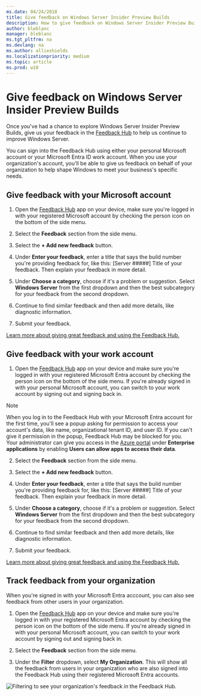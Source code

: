 ```yaml
---
ms.date: 04/24/2018
title: Give feedback on Windows Server Insider Preview Builds
description: How to give feedback on Windows Server Insider Preview Builds
author: bleblanc
manager: bleblanc
ms.tgt_pltfrm: na
ms.devlang: na
ms.author: allieshields
ms.localizationpriority: medium
ms.topic: article
ms.prod: w10
---
```


# Give feedback on Windows Server Insider Preview Builds
Once you've had a chance to explore Windows Server Insider Preview Builds, give us your feedback in the [Feedback Hub](https://aka.ms/WIPFeedbackHub) to help us continue to improve Windows Server. 

You can sign into the Feedback Hub using either your personal Microsoft account or your Microsoft Entra ID work account. When you use your organization's account, you'll be able to give us feedback on behalf of your organization to help shape Windows to meet your business's specific needs.

## Give feedback with your Microsoft account

1. Open the [Feedback Hub](https://aka.ms/WIPFeedbackHub) app on your device, make sure you're logged in with your registered Microsoft account by checking the person icon on the bottom of the side menu.

2. Select the **Feedback** section from the side menu.

3. Select the **+ Add new feedback** button.

4. Under **Enter your feedback**, enter a title that says the build number you're providing feedback for, like this: [Server #####] Title of your feedback. Then explain your feedback in more detail.

5. Under **Choose a category**, choose if it's a problem or suggestion. Select **Windows Server** from the first dropdown and then the best subcategory for your feedback from the second dropdown. 

6. Continue to find similar feedback and then add more details, like diagnostic information.

7. Submit your feedback.

[Learn more about giving great feedback and using the Feedback Hub.](../feedback.md)

## Give feedback with your work account

1. Open the [Feedback Hub](https://aka.ms/WIPFeedbackHub) app on your device and make sure you're logged in with your registered Microsoft Entra account by checking the person icon on the bottom of the side menu. If you're already signed in with your personal Microsoft account, you can switch to your work account by signing out and signing back in.

> [!NOTE] 
> When you log in to the Feedback Hub with your Microsoft Entra account for the first time, you'll see a popup asking for permission to access your account's data, like name, organizational tenant ID, and user ID. If you can't give it permission in the popup, Feedback Hub may be blocked for you. Your administrator can give you access in the [Azure portal](https://portal.azure.com/) under **Enterprise applications** by enabling **Users can allow apps to access their data**. 

2. Select the **Feedback** section from the side menu.

3. Select the **+ Add new feedback** button.

4. Under **Enter your feedback**, enter a title that says the build number you're providing feedback for, like this: [Server #####] Title of your feedback. Then explain your feedback in more detail.

5. Under **Choose a category**, choose if it's a problem or suggestion. Select **Windows Server** from the first dropdown and then the best subcategory for your feedback from the second dropdown. 

6. Continue to find similar feedback and then add more details, like diagnostic information.

7. Submit your feedback.

[Learn more about giving great feedback and using the Feedback Hub.](../feedback.md)

## Track feedback from your organization

When you're signed in with your Microsoft Entra acccount, you can also see feedback from other users in your organization.

1. Open the [Feedback Hub](https://aka.ms/WIPFeedbackHub) app on your device and make sure you're logged in with your registered Microsoft Entra account by checking the person icon on the bottom of the side menu. If you're already signed in with your personal Microsoft account, you can switch to your work account by signing out and signing back in.

2. Select the **Feedback** section from the side menu.

2. Under the **Filter** dropdown, select **My Organization**. This will show all the feedback from users in your organization who are also signed into the Feedback Hub using their registered Microsoft Entra accounts.

![Filtering to see your organization's feedback in the Feedback Hub.](images/wip-4-server-feedback.png)
